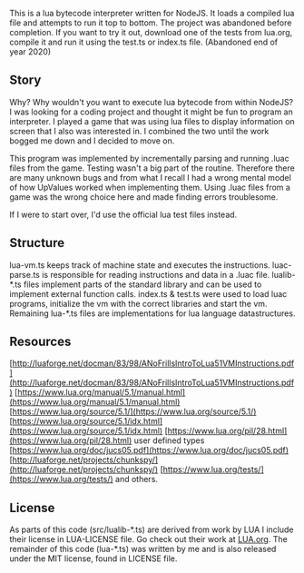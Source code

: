 This is a lua bytecode interpreter written for NodeJS. It loads a compiled lua file and attempts to run it top to bottom. The project was abandoned before completion. If you want to try it out, download one of the tests from lua.org, compile it and run it using the test.ts or index.ts file.
(Abandoned end of year 2020)

## Story
Why? Why wouldn't you want to execute lua bytecode from within NodeJS? I was looking for a coding project and thought it might be fun to program an interpreter. I played a game that was using lua files to display information on screen that I also was interested in. I combined the two until the work bogged me down and I decided to move on. 

This program was implemented by incrementally parsing and running .luac files from the game. Testing wasn't a big part of the routine. Therefore there are many unknown bugs and from what I recall I had a wrong mental model of how UpValues worked when implementing them. Using .luac files from a game was the wrong choice here and made finding errors troublesome.

If I were to start over, I'd use the official lua test files instead.

## Structure
lua-vm.ts  keeps track of machine state and executes the instructions.
luac-parse.ts  is responsible for reading instructions and data in a .luac file.
lualib-\*.ts  files implement parts of the standard library and can be used to implement external function calls.
index.ts & test.ts were used to load luac programs, initialize the vm with the correct libraries and start the vm.
Remaining lua-\*.ts files are implementations for lua language datastructures.

## Resources
[http://luaforge.net/docman/83/98/ANoFrillsIntroToLua51VMInstructions.pdf](http://luaforge.net/docman/83/98/ANoFrillsIntroToLua51VMInstructions.pdf)
[https://www.lua.org/manual/5.1/manual.html](https://www.lua.org/manual/5.1/manual.html)
[https://www.lua.org/source/5.1/](https://www.lua.org/source/5.1/)
[https://www.lua.org/source/5.1/idx.html](https://www.lua.org/source/5.1/idx.html)
[https://www.lua.org/pil/28.html](https://www.lua.org/pil/28.html) user defined types
[https://www.lua.org/doc/jucs05.pdf](https://www.lua.org/doc/jucs05.pdf)
[http://luaforge.net/projects/chunkspy/](http://luaforge.net/projects/chunkspy/)
[https://www.lua.org/tests/](https://www.lua.org/tests/)
and others.

## License
As parts of this code (src/lualib-\*.ts) are derived from work by LUA I include their license in LUA-LICENSE file. Go check out their work at [LUA.org](https://www.lua.org/).
The remainder of this code (lua-\*.ts) was written by me and is also released under the MIT license, found in LICENSE file.